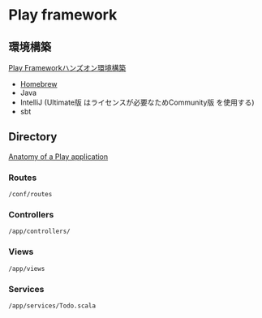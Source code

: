 # Play framework

## 環境構築

[Play Frameworkハンズオン環境構築](https://qiita.com/yuichi0301/items/4785e3fe490736d4ee50#3intellij%E7%92%B0%E5%A2%83%E6%A7%8B%E7%AF%89)

* [Homebrew](http://brew.sh/index_ja.html) 
* Java
* IntelliJ \(Ultimate版 はライセンスが必要なためCommunity版  を使用する\)
* sbt



## Directory

[Anatomy of a Play application](https://www.playframework.com/documentation/2.8.x/Anatomy)

### Routes

`/conf/routes`

### Controllers

`/app/controllers/`

### Views

`/app/views`

### Services

`/app/services/Todo.scala`

